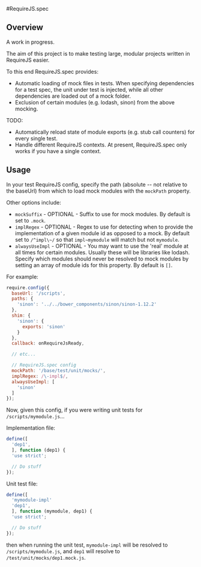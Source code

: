 #RequireJS.spec

## Overview

A work in progress. 

The aim of this project is to make testing large, modular projects written in RequireJS easier. 

To this end RequireJS.spec provides:
* Automatic loading of mock files in tests. When specifying dependencies for a test spec, the unit under test is injected, while all other dependencies are loaded out of a mock folder.
* Exclusion of certain modules (e.g. lodash, sinon) from the above mocking.

TODO:
* Automatically reload state of module exports (e.g. stub call counters) for every single test.
* Handle different RequireJS contexts. At present, RequireJS.spec only works if you have a single context.

## Usage

In your test RequireJS config, specify the path (absolute -- not relative to the baseUrl) from which to load mock modules with the `mockPath` property.

Other options include:
* `mockSuffix` - OPTIONAL - Suffix to use for mock modules. By default is set to `.mock`.
* `implRegex` - OPTIONAL - Regex to use for detecting when to provide the implementation of a given module id as opposed to a mock. By default set to `/^impl\~/` so that `impl~mymodule` will match but not `mymodule`.
* `alwaysUseImpl` - OPTIONAL - You may want to use the 'real' module at all times for certain modules. Usually these will be libraries like lodash. Specify which modules should never be resolved to mock modules by setting an array of module ids for this property. By default is `[]`.

For example:

```javascript
require.config({
  baseUrl: '/scripts',
  paths: {
    'sinon': '../../bower_components/sinon/sinon-1.12.2'
  },
  shim: {
    'sinon': {
      exports: 'sinon'
    }
  },
  callback: onRequireJsReady,

  // etc...

  // RequireJS.spec config
  mockPath: '/base/test/unit/mocks/',
  implRegex: /\-impl$/,
  alwaysUseImpl: [
    'sinon'
  ]
});

```

Now, given this config, if you were writing unit tests for `/scripts/mymodule.js`...

Implementation file:

```javascript
define([
  'dep1',
  ], function (dep1) {
  'use strict';

  // Do stuff 
});
````

Unit test file:

```javascript
define([
  'mymodule-impl'
  'dep1',
  ], function (mymodule, dep1) {
  'use strict';

  // Do stuff 
});
````

then when running the unit test, `mymodule-impl` will be resolved to `/scripts/mymodule.js`, and `dep1` will resolve to `/test/unit/mocks/dep1.mock.js`.
